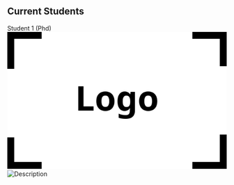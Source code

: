 ## Current Students

Student 1 (Phd) ![alt text](/assets/img/logo.png) 
<img src="https://github.com/nasser00/uqam/tree/main/assets/img/logo.png" alt="Description" width="128" height="128">

